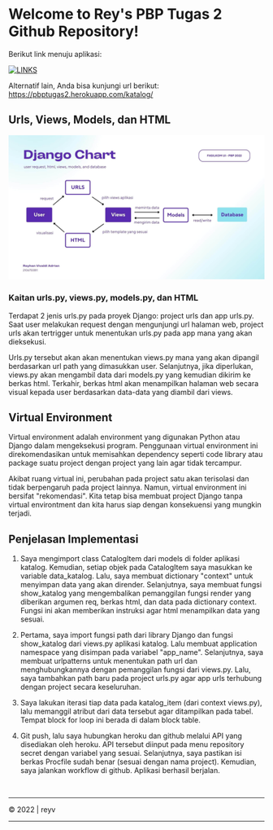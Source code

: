 # Welcome to Rey's PBP Tugas 2 Github Repository!

Berikut link menuju aplikasi:

[![LINKS](https://img.shields.io/badge/LIHAT%20APLIKASI-0054F7?style=for-the-badge&logoColor=white)](https://pbptugas2.herokuapp.com/katalog/)

Alternatif lain, Anda bisa kunjungi url berikut: https://pbptugas2.herokuapp.com/katalog/


## Urls, Views, Models, dan HTML
![Django Chart - Compressed](static/Django%20Chart%20-%20Compressed.jpg)

### Kaitan urls.py, views.py, models.py, dan HTML
Terdapat 2 jenis urls.py pada proyek Django: project urls dan app urls.py. Saat user melakukan request dengan mengunjungi url halaman web, project urls akan tertrigger untuk menentukan urls.py pada app mana yang akan dieksekusi. 

Urls.py tersebut akan akan menentukan views.py mana yang akan dipangil berdasarkan url path yang dimasukkan user. Selanjutnya, jika diperlukan, views.py akan mengambil data dari models.py yang kemudian dikirim ke berkas html. Terkahir, berkas html akan menampilkan halaman web secara visual kepada user berdasarkan data-data yang diambil dari views.



## Virtual Environment
Virtual environment adalah environment yang digunakan Python atau Django dalam mengeksekusi program. Penggunaan virtual environment ini direkomendasikan untuk memisahkan dependency seperti code library atau package suatu project dengan project yang lain agar tidak tercampur. 

Akibat ruang virtual ini, perubahan pada project satu akan terisolasi dan tidak berpengaruh pada project lainnya. Namun, virtual environment ini bersifat "rekomendasi". Kita tetap bisa membuat project Django tanpa virtual environtment dan kita harus siap dengan konsekuensi yang mungkin terjadi.


## Penjelasan Implementasi
1. Saya mengimport class CatalogItem dari models di folder aplikasi katalog. Kemudian, setiap objek pada CatalogItem saya masukkan ke variable data_katalog. Lalu, saya membuat dictionary "context" untuk menyimpan data yang akan dirender. Selanjutnya, saya membuat fungsi show_katalog yang mengembalikan pemanggilan fungsi render yang diberikan argumen req, berkas html, dan data pada dictionary context. Fungsi ini akan memberikan instruksi agar html menampilkan data yang sesuai.

2. Pertama,  saya import fungsi path dari library Django dan fungsi show_katalog dari views.py aplikasi katalog. Lalu membuat application namespace yang disimpan pada variabel "app_name". Selanjutnya, saya membuat urlpatterns untuk menentukan path url dan menghubungkannya dengan pemanggilan fungsi dari views.py. Lalu, saya tambahkan path baru pada project urls.py agar app urls terhubung dengan project secara keseluruhan.

3. Saya lakukan iterasi tiap data pada katalog_item (dari context views.py), lalu memanggil atribut dari data tersebut agar ditampilkan pada tabel. Tempat block for loop ini berada di dalam block table.

4. Git push, lalu saya hubungkan heroku dan github melalui API yang disediakan oleh heroku. API tersebut diinput pada menu repository secret dengan variabel yang sesuai. Selanjutnya, saya pastikan isi berkas Procfile sudah benar (sesuai dengan nama project). Kemudian, saya jalankan workflow di github. Aplikasi berhasil berjalan.


<br>
<hr>
&copy; 2022 | reyv
<hr>
<br>
